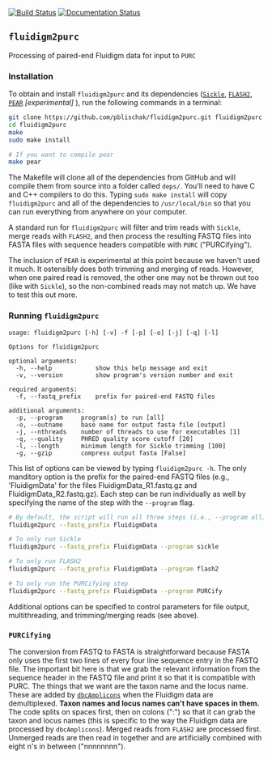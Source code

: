 [![Build Status](https://travis-ci.org/pblischak/fluidigm2purc.svg?branch=master)](https://travis-ci.org/pblischak/fluidigm2purc) [![Documentation Status](https://readthedocs.org/projects/fluidigm2purc/badge/?version=latest)](http://fluidigm2purc.readthedocs.io/en/latest/?badge=latest)


## `fluidigm2purc`

Processing of paired-end Fluidigm data for input to `PURC`

### Installation

To obtain and install `fluidigm2purc` and its dependencies
([`Sickle`](https://github.com/najoshi/sickle),
[`FLASH2`](https://github.com/dstreett/FLASH2),
[`PEAR`](https://github.com/xflouris/PEAR) _[experimental]_ ),
run the following commands in a terminal:

```bash
git clone https://github.com/pblischak/fluidigm2purc.git fluidigm2purc
cd fluidigm2purc
make
sudo make install

# If you want to compile pear
make pear
```

The Makefile will clone all of the dependencies from GitHub and will compile
them from source into a folder called `deps/`. You'll need to have C and C++ compilers
to do this. Typing `sudo make install` will copy
`fluidigm2purc` and all of the dependencies to `/usr/local/bin` so that you can
run everything from anywhere on your computer.

A standard run for `fluidigm2purc` will filter and trim reads with `Sickle`, merge
reads with `FLASH2`, and then process the resulting FASTQ files into FASTA files
with sequence headers compatible with `PURC` ("PURCifying").

The inclusion of `PEAR` is experimental at this point because we haven't used it much.
It ostensibly does both trimming and merging of reads. However, when one paired
read is removed, the other one may not be thrown out too (like with `Sickle`), so
the non-combined reads may not match up. We have to test this out more.

### Running `fluidigm2purc`

```
usage: fluidigm2purc [-h] [-v] -f [-p] [-o] [-j] [-q] [-l]

Options for fluidigm2purc

optional arguments:
  -h, --help            show this help message and exit
  -v, --version         show program's version number and exit

required arguments:
  -f, --fastq_prefix    prefix for paired-end FASTQ files

additional arguments:
  -p, --program     program(s) to run [all]
  -o, --outname     base name for output fasta file [output]
  -j, --nthreads    number of threads to use for executables [1]
  -q, --quality     PHRED quality score cutoff [20]
  -l, --length      minimum length for Sickle trimming [100]
  -g, --gzip        compress output fasta [False]
```

This list of options can be viewed by typing `fluidigm2purc -h`. The only manditory
option is the prefix for the paired-end FASTQ files (e.g., 'FluidigmData' for the files
FluidigmData_R1.fastq.gz and FluidigmData_R2.fastq.gz). Each step can be run individually
as well by specifying the name of the step with the `--program` flag.

```bash
# By default, the script will run all three steps (i.e., --program all)
fluidigm2purc --fastq_prefix FluidigmData

# To only run Sickle
fluidigm2purc --fastq_prefix FluidigmData --program sickle

# To only run FLASH2
fluidigm2purc --fastq_prefix FluidigmData --program flash2

# To only run the PURCifying step
fluidigm2purc --fastq_prefix FluidigmData --program PURCify
```

Additional options can be specified to control parameters for file output,
multithreading, and trimming/merging reads (see above).

### `PURCifying`

The conversion from FASTQ to FASTA is straightforward because FASTA only uses the
first two lines of every four line sequence entry in the FASTQ file. The important
bit here is that we grab the relevant information from the sequence header in
the FASTQ file and print it so that it is compatible with PURC. The things that
we want are the taxon name and the locus name. These are added by
[`dbcAmplicons`](https://github.com/msettles/dbcAmplicons) when the Fluidigm
data are demultiplexed. **Taxon names and locus names can't
have spaces in them.** The code splits on spaces first, then on colons (":") so that it can
grab the taxon and locus names (this is specific to the way the Fluidigm data are processed
by `dbcAmplicons`). Merged reads from `FLASH2` are processed first.
Unmerged reads are then read in together and are
artificially combined with eight n's in between ("nnnnnnnn").
